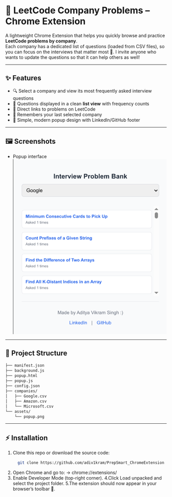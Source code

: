 # 📌 LeetCode Company Problems – Chrome Extension

A lightweight Chrome Extension that helps you quickly browse and practice **LeetCode problems by company**.  
Each company has a dedicated list of questions (loaded from CSV files), so you can focus on the interviews that matter most 🚀.
I invite anyone who wants to update the questions so that it can help others as well!

---

## ✨ Features
- 🔍 Select a company and view its most frequently asked interview questions  
- 📑 Questions displayed in a clean **list view** with frequency counts  
- 🔗 Direct links to problems on LeetCode  
- 💾 Remembers your last selected company  
- 🎨 Simple, modern popup design with LinkedIn/GitHub footer  

---

## 🖼️ Screenshots

- Popup interface  
  ![Popup Screenshot](assets/popup.png)


---

## 📂 Project Structure
```
├── manifest.json
├── background.js
├── popup.html
├── popup.js
├── config.json
├── companies/
│   ├── Google.csv
│   ├── Amazon.csv
│   └── Microsoft.csv
└── assets/
    └── popup.png 

```
---

## ⚡ Installation

1. Clone this repo or download the source code:
     ```bash
       git clone https://github.com/adiv1kram/PrepSmart_ChromeExtension
2. Open Chrome and go to:
    -> chrome://extensions/
3. Enable Developer Mode (top-right corner).
4.Click Load unpacked and select the project folder.
5.The extension should now appear in your browser’s toolbar 🎉.
   

